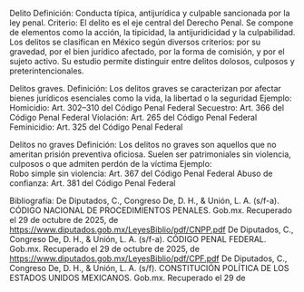 Delito
Definición: Conducta típica, antijurídica y culpable sancionada por la ley penal.
Criterio: El delito es el eje central del Derecho Penal. Se compone de elementos como la acción, la tipicidad, la antijuridicidad y la culpabilidad. Los delitos se clasifican en México según diversos criterios: por su gravedad, por el bien jurídico afectado, por la forma de comisión, y por el sujeto activo. Su estudio permite distinguir entre delitos dolosos, culposos y preterintencionales.



Delitos graves.
Definición: Los delitos graves se caracterizan por afectar bienes jurídicos esenciales como la vida, la libertad o la seguridad
Ejemplo: 
Homicidio: Art. 302–310 del Código Penal Federal
Secuestro: Art. 366 del Código Penal Federal
Violación: Art. 265 del Código Penal Federal
Feminicidio: Art. 325 del Código Penal Federal

Delitos no graves
Definición: Los delitos no graves son aquellos que no ameritan prisión preventiva oficiosa. Suelen ser patrimoniales sin violencia, culposos o que admiten perdón de la víctima
Ejemplo:  
Robo simple sin violencia:  Art. 367 del Código Penal Federal
Abuso de confianza:  Art. 381 del Código Penal Federal


Bibliografía:
De Diputados, C., Congreso De, D. H., & Unión, L. A. (s/f-a). CÓDIGO NACIONAL DE PROCEDIMIENTOS PENALES. Gob.mx. Recuperado el 29 de octubre de 2025, de https://www.diputados.gob.mx/LeyesBiblio/pdf/CNPP.pdf
De Diputados, C., Congreso De, D. H., & Unión, L. A. (s/f-a). CÓDIGO PENAL FEDERAL. Gob.mx. Recuperado el 29 de octubre de 2025, de https://www.diputados.gob.mx/LeyesBiblio/pdf/CPF.pdf
De Diputados, C., Congreso De, D. H., & Unión, L. A. (s/f). CONSTITUCIÓN POLÍTICA DE LOS ESTADOS UNIDOS MEXICANOS. Gob.mx. Recuperado el 29 de 